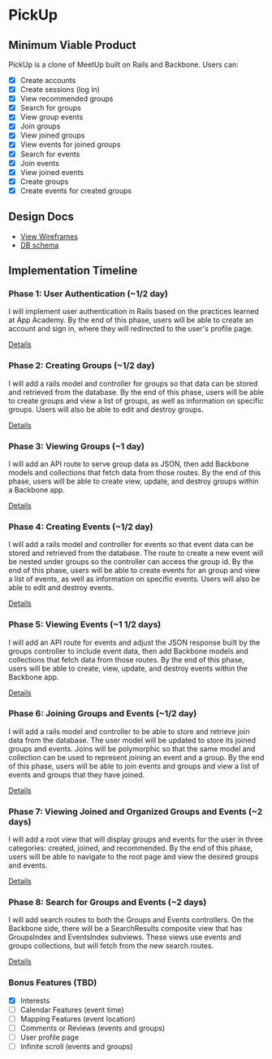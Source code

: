 # PickUp

<!-- [Heroku link][heroku]

[heroku]: http://flux-capacitr.herokuapp.com -->

## Minimum Viable Product
PickUp is a clone of MeetUp built on Rails and Backbone. Users can:

<!-- This is a Markdown checklist. Use it to keep track of your progress! -->

- [X] Create accounts
- [X] Create sessions (log in)
- [X] View recommended groups
- [X] Search for groups
- [X] View group events
- [X] Join groups
- [X] View joined groups
- [X] View events for joined groups
- [X] Search for events
- [X] Join events
- [X] View joined events
- [X] Create groups
- [X] Create events for created groups

## Design Docs
* [View Wireframes][views]
* [DB schema][schema]

[views]: ./docs/views.md
[schema]: ./docs/schema.md

## Implementation Timeline

### Phase 1: User Authentication (~1/2 day)
I will implement user authentication in Rails based on the practices learned at
App Academy. By the end of this phase, users will be able to create an account
and sign in, where they will redirected to the user's profile page.

[Details][phase-one]

### Phase 2: Creating Groups (~1/2 day)
I will add a rails model and controller for groups so that data can be
stored and retrieved from the database. By the end of this phase, users will be
able to create groups and view a list of groups, as well as information on
specific groups. Users will also be able to edit and destroy groups.

[Details][phase-two]

### Phase 3: Viewing Groups (~1 day)
I will add an API route to serve group data as JSON, then add Backbone models
and collections that fetch data from those routes. By the end of this phase,
users will be able to create view, update, and destroy groups within a Backbone
app.

[Details][phase-three]

### Phase 4: Creating Events (~1/2 day)
I will add a rails model and controller for events so that event data can be
stored and retrieved from the database. The route to create a new event will be
nested under groups so the controller can access the group id. By the end of
this phase, users will be able to create events for an group and view a list of
events, as well as information on specific events. Users will also be able to
edit and destroy events.

[Details][phase-four]

### Phase 5: Viewing Events (~1 1/2 days)
I will add an API route for events and adjust the JSON response built by the
groups controller to include event data, then add Backbone models and
collections that fetch data from those routes. By the end of this phase,
users will be able to create, view, update, and destroy events within the
Backbone app.

[Details][phase-five]

### Phase 6: Joining Groups and Events (~1/2 day)
I will add a rails model and controller to be able to store and retrieve join
data from the database. The user model will be updated to store its joined
groups and events. Joins will be polymorphic so that the same model and
collection can be used to represent joining an event and a group. By the end of
this phase, users will be able to join events and groups and view a list of
events and groups that they have joined.

[Details][phase-six]

### Phase 7: Viewing Joined and Organized Groups and Events (~2 days)
I will add a root view that will display groups and events for the user in three
categories: created, joined, and recommended. By the end of this phase, users
will be able to navigate to the root page and view the desired groups and
events.

[Details][phase-seven]

### Phase 8: Search for Groups and Events (~2 days)
I will add search routes to both the Groups and Events controllers. On the
Backbone side, there will be a SearchResults composite view that has GroupsIndex
and EventsIndex subviews. These views use events and groups collections, but
will fetch from the new search routes.

[Details][phase-eight]

### Bonus Features (TBD)
- [X] Interests
- [ ] Calendar Features (event time)
- [ ] Mapping Features (event location)
- [ ] Comments or Reviews (events and groups)
- [ ] User profile page
- [ ] Infinite scroll (events and groups)

[phase-one]: ./docs/phases/phase1.md
[phase-two]: ./docs/phases/phase2.md
[phase-three]: ./docs/phases/phase3.md
[phase-four]: ./docs/phases/phase4.md
[phase-five]: ./docs/phases/phase5.md
[phase-six]: ./docs/phases/phase6.md
[phase-seven]: ./docs/phases/phase7.md
[phase-eight]: ./docs/phases/phase8.md
